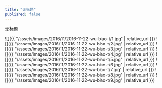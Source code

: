 ```yaml
---
title: "无标题"
published: false
---
```

无标题



![]({{ "/assets/images/2016/11/2016-11-22-wu-biao-t/1.jpg" | relative_url }})
![]({{ "/assets/images/2016/11/2016-11-22-wu-biao-t/2.jpg" | relative_url }})
![]({{ "/assets/images/2016/11/2016-11-22-wu-biao-t/3.jpg" | relative_url }})
![]({{ "/assets/images/2016/11/2016-11-22-wu-biao-t/4.jpg" | relative_url }})
![]({{ "/assets/images/2016/11/2016-11-22-wu-biao-t/5.jpg" | relative_url }})
![]({{ "/assets/images/2016/11/2016-11-22-wu-biao-t/6.jpg" | relative_url }})
![]({{ "/assets/images/2016/11/2016-11-22-wu-biao-t/7.jpg" | relative_url }})
![]({{ "/assets/images/2016/11/2016-11-22-wu-biao-t/8.jpg" | relative_url }})
![]({{ "/assets/images/2016/11/2016-11-22-wu-biao-t/9.jpg" | relative_url }})
